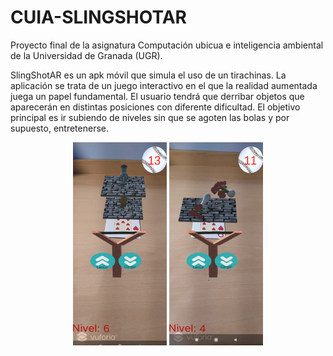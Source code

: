 # CUIA-SLINGSHOTAR
Proyecto final de la asignatura Computación ubicua e inteligencia ambiental de la Universidad de Granada (UGR).

SlingShotAR es un apk móvil que simula el uso de un tirachinas. La aplicación se trata de un juego interactivo en el que la realidad aumentada juega un papel fundamental. El usuario tendrá que derribar objetos que aparecerán en distintas posiciones con diferente dificultad. El objetivo principal es ir subiendo de niveles sin que se agoten las bolas y por supuesto, entretenerse. 

<p align="center">
  <img src="SlingShotAR1.jpeg" width="150" >
  <img src="SlingShotAR2.jpeg" width="150" >
</p>

